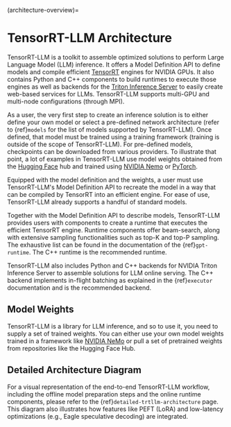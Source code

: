 (architecture-overview)=

# TensorRT-LLM Architecture

TensorRT-LLM is a toolkit to assemble optimized solutions to perform Large Language Model (LLM) inference. It offers a Model Definition API to define models and compile efficient [TensorRT](https://developer.nvidia.com/tensorrt) engines for NVIDIA GPUs. It also contains Python and C++ components to build runtimes to execute those engines as well as backends for the [Triton Inference
Server](https://developer.nvidia.com/nvidia-triton-inference-server) to easily create web-based services for LLMs. TensorRT-LLM supports multi-GPU and multi-node configurations (through MPI).

As a user, the very first step to create an inference solution is to either define your own model or select a pre-defined network architecture (refer to {ref}`models` for the list of models supported by TensorRT-LLM). Once defined, that model must be trained using a training framework (training is outside of the scope of TensorRT-LLM). For pre-defined models, checkpoints can be downloaded from various providers. To illustrate that point, a lot of examples in TensorRT-LLM use model weights obtained from the [Hugging Face](https://huggingface.co) hub and trained using [NVIDIA Nemo](https://developer.nvidia.com/nemo) or [PyTorch](https://pytorch.org).

Equipped with the model definition and the weights, a user must use TensorRT-LLM's Model Definition API to recreate the model in a way that can be compiled by TensorRT into an efficient engine. For ease of use, TensorRT-LLM already supports a handful of standard models.

Together with the Model Definition API to describe models, TensorRT-LLM provides users with components to create a runtime that executes the efficient TensorRT engine. Runtime components offer beam-search, along with extensive sampling functionalities such as top-K and top-P sampling. The exhaustive list can be found in the documentation of the {ref}`gpt-runtime`. The C++ runtime is the recommended runtime.

TensorRT-LLM also includes Python and C++ backends for NVIDIA Triton Inference Server to assemble solutions for LLM online serving. The C++ backend implements in-flight batching as explained in the {ref}`executor` documentation and is the recommended backend.

## Model Weights

TensorRT-LLM is a library for LLM inference, and so to use it, you need to supply a set of trained weights. You can either use your own model weights trained in a framework like [NVIDIA NeMo](https://www.nvidia.com/en-us/ai-data-science/generative-ai/nemo-framework/) or pull a set of pretrained weights from repositories like the Hugging Face Hub.

## Detailed Architecture Diagram

For a visual representation of the end-to-end TensorRT-LLM workflow, including the offline model preparation steps and the online runtime components, please refer to the {ref}`detailed-trtllm-architecture` page. This diagram also illustrates how features like PEFT (LoRA) and low-latency optimizations (e.g., Eagle speculative decoding) are integrated.
